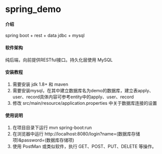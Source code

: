 # spring_demo

#### 介绍
spring boot + rest + data jdbc + mysql

#### 软件架构
纯后端，向前提供RESTful接口。持久化层使用 MySQL


#### 安装教程

1.  需要安装 jdk 1.8+ 和 maven
2.  需要安装mysql，在其中建立数据库名为demo的数据库，建立表apply、user、record具体内容可参考entity中的apply、user、record
3.  修改 src/main/resource/application.properties 中关于数据库连接的设置

#### 使用说明

1.  在项目目录下运行 mvn spring-boot:run
2.  在浏览器中运行 http://localhost:8080/login?name=(数据库存储项)&password=(数据库存储项)
3.  使用 PostMan 或类似软件，执行 GET、POST、PUT、DELETE 等操作。

